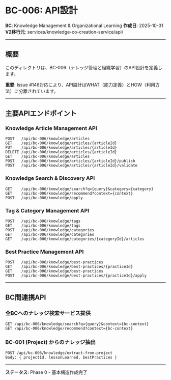 # BC-006: API設計

**BC**: Knowledge Management & Organizational Learning
**作成日**: 2025-10-31
**V2移行元**: services/knowledge-co-creation-service/api/

---

## 概要

このディレクトリは、BC-006（ナレッジ管理と組織学習）のAPI設計を定義します。

**重要**: Issue #146対応により、API設計はWHAT（能力定義）とHOW（利用方法）に分離されています。

---

## 主要APIエンドポイント

### Knowledge Article Management API
```
POST   /api/bc-006/knowledge/articles
GET    /api/bc-006/knowledge/articles/{articleId}
PUT    /api/bc-006/knowledge/articles/{articleId}
DELETE /api/bc-006/knowledge/articles/{articleId}
GET    /api/bc-006/knowledge/articles
POST   /api/bc-006/knowledge/articles/{articleId}/publish
POST   /api/bc-006/knowledge/articles/{articleId}/validate
```

### Knowledge Search & Discovery API
```
GET    /api/bc-006/knowledge/search?q={query}&category={category}
GET    /api/bc-006/knowledge/recommend?context={context}
POST   /api/bc-006/knowledge/apply
```

### Tag & Category Management API
```
POST   /api/bc-006/knowledge/tags
GET    /api/bc-006/knowledge/tags
POST   /api/bc-006/knowledge/categories
GET    /api/bc-006/knowledge/categories
GET    /api/bc-006/knowledge/categories/{categoryId}/articles
```

### Best Practice Management API
```
POST   /api/bc-006/knowledge/best-practices
GET    /api/bc-006/knowledge/best-practices/{practiceId}
GET    /api/bc-006/knowledge/best-practices
POST   /api/bc-006/knowledge/best-practices/{practiceId}/apply
```

---

## BC間連携API

### 全BCへのナレッジ検索サービス提供
```
GET /api/bc-006/knowledge/search?q={query}&context={bc-context}
GET /api/bc-006/knowledge/recommend?context={bc-context}
```

### BC-001 (Project) からのナレッジ抽出
```
POST /api/bc-006/knowledge/extract-from-project
Body: { projectId, lessonLearned, bestPractices }
```

---

**ステータス**: Phase 0 - 基本構造作成完了
